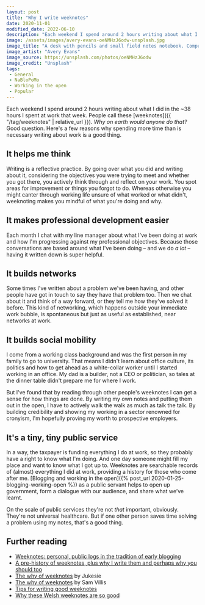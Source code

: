 ```yaml
---
layout: post
title: "Why I write weeknotes"
date: 2020-11-01
modified_date: 2022-06-10
description: "Each weekend I spend around 2 hours writing about what I did in the ~38 hours I spent at work that week. Why? Good question."
image: /assets/images/avery-evans-oeNMHzJ6odw-unsplash.jpg
image_title: "A desk with pencils and small field notes notebook. Computer and mouse. A workspace."
image_artist: "Avery Evans"
image_source: https://unsplash.com/photos/oeNMHzJ6odw
image_credit: "Unsplash"
tags:
 - General
 - NaBloPoMo
 - Working in the open
 - Popular
---
```


Each weekend I spend around 2 hours writing about what I did in the ~38 hours I spent at work that week. People call these [weeknotes]({{ "/tag/weeknotes" | relative_url }}). _Why on earth would anyone do that?_ Good question. Here's a few reasons why spending more time than is necessary writing about work is a good thing.

## It helps me think

Writing is a reflective practice. By going over what you did and writing about it, considering the objectives you were trying to meet and whether you got there, you actively think through and reflect on your work. You spot areas for improvement or things you forgot to do. Whereas otherwise you might canter through working life unsure of what worked or what didn't, weeknoting makes you mindful of what you're doing and why.

## It makes professional development easier

Each month I chat with my line manager about what I've been doing at work and how I'm progressing against my professional objectives. Because those conversations are based around what I've been doing – and we do _a lot_ – having it written down is super helpful. 

## It builds networks

Some times I've written about a problem we've been having, and other people have got in touch to say they have that problem too. Then we chat about it and think of a way forward, or they tell me how they've solved it before. This kind of networking, which happens outside your immediate work bubble, is spontaneous but just as useful as established, near networks at work. 

## It builds social mobility

I come from a working class background and was the first person in my family to go to university. That means I didn't learn about office culture, its politics and how to get ahead as a white-collar worker until I started working in an office. My dad is a builder, not a CEO or politician, so tales at the dinner table didn't prepare me for where I work.

But I've found that by reading through other people's weeknotes I can get a sense for how things are done. By writing my own notes and putting them out in the open, I have to actively walk the walk as much as talk the talk. By building credibility and showing my working in a sector renowned for cronyism, I'm hopefully proving my worth to prospective employers. 

## It's a tiny, tiny public service

In a way, the taxpayer is funding everything I do at work, so they probably have a right to know what I'm doing. And one day someone might fill my place and want to know what I got up to. Weeknotes are searchable records of (almost) everything I did at work, providing a history for those who come after me. [Blogging and working in the open]({% post_url 2020-01-25-blogging-working-open %}) as a public servant helps to open up government, form a dialogue with our audience, and share what we’ve learnt.

On the scale of public services they're not _that_ important, obviously. They're not universal healthcare. But if one other person saves time solving a problem using my notes, that's a good thing. 

## Further reading

- [Weeknotes: personal, public logs in the tradition of early blogging](https://boingboing.net/2018/07/25/deep-nerd-ruminations.html)
- [A pre-history of weeknotes, plus why I write them and perhaps why you should too](https://medium.com/job-garden/a-pre-history-of-weeknotes-plus-why-i-write-them-and-perhaps-why-you-should-too-week-16-31a4a5cbf7b0)
- [The why of weeknotes](https://productforthepeople.xyz/the-why-of-weeknotes-c1cd98967842) by Jukesie
- [The why of weeknotes](https://stamanfar.medium.com/the-why-of-weeknotes-cf4d7e8ad4e5) by Sam Villis
- [Tips for writing good weeknotes](https://gilest.org/2020/tips-for-writing-good-weeknotes/)
- [Why these Welsh weeknotes are so good](https://gilest.org/wra-weeknotes.html)